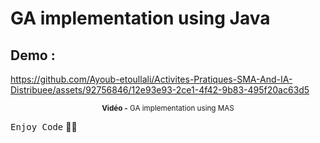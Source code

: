 # GA implementation using Java

## Demo :
https://github.com/Ayoub-etoullali/Activites-Pratiques-SMA-And-IA-Distribuee/assets/92756846/12e93e93-2ce1-4f42-9b83-495f20ac63d5

<div align="center">
       <p>
       <sup>  <strong>Vidéo -</strong> GA implementation using MAS</sup>
       </p>
</div>

<kbd>Enjoy Code</kbd> 👨‍💻
